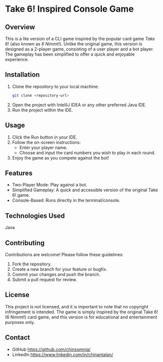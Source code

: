 # Take 6! Inspired Console Game

## Overview
This is a lite version of a CLI game inspired by the popular card game *Take 6!* (also known as *6 Nimmt!*). Unlike the original game, this version is designed as a 2-player game, consisting of a user player and a bot player. The gameplay has been simplified to offer a quick and enjoyable experience.

## Installation

1. Clone the repository to your local machine:
   ```bash
   git clone <repository-url>
2. Open the project with IntelliJ IDEA or any other preferred Java IDE.
3. Run the project within the IDE.

## Usage
1. Click the Run button in your IDE.
2. Follow the on-screen instructions:
    - Enter your player name.
    - Choose and input the card numbers you wish to play in each round.
3. Enjoy the game as you compete against the bot!

## Features
- Two-Player Mode: Play against a bot.
- Simplified Gameplay: A quick and accessible version of the original Take 6! game.
- Console-Based: Runs directly in the terminal/console.

## Technologies Used
Java

## Contributing
Contributions are welcome! Please follow these guidelines:
1. Fork the repository.
2. Create a new branch for your feature or bugfix.
3. Commit your changes and push the branch.
4. Submit a pull request for review.
   
## License
This project is not licensed, and it is important to note that no copyright infringement is intended. The game is simply inspired by the original Take 6! (6 Nimmt!) card game, and this version is for educational and entertainment purposes only.

## Contact
- GitHub https://github.com/chinsomnia/
- LinkedIn https://www.linkedin.com/in/chinantalan/
